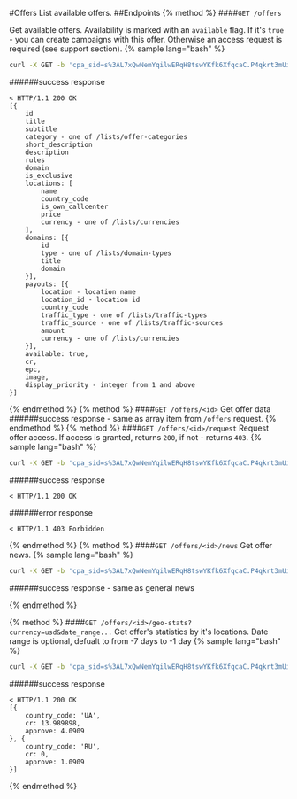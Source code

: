 #Offers
List available offers.
##Endpoints
{% method %}
####`GET /offers`

Get available offers. Availability is marked with an `available` flag. If it's `true` - you can create campaigns with this offer. Otherwise an access request is required (see support section).
{% sample lang="bash" %}
```bash
curl -X GET -b 'cpa_sid=s%3AL7xQwNemYqilwERqH8tswYKfk6XfqcaC.P4qkrt3mUix3Dw6A2ze7Z9phswc%2FHIKqGYZ4YJyLYE0' -v https://dashboard.rocketprofit.com/v2/offers
```
######success response
```
< HTTP/1.1 200 OK
[{
    id
    title
    subtitle
    category - one of /lists/offer-categories
    short_description
    description
    rules
    domain
    is_exclusive
    locations: [
        name
        country_code
        is_own_callcenter
        price
        currency - one of /lists/currencies
    ],
    domains: [{
        id
        type - one of /lists/domain-types
        title
        domain
    }],
    payouts: [{
        location - location name
        location_id - location id
        country_code
        traffic_type - one of /lists/traffic-types
        traffic_source - one of /lists/traffic-sources
        amount
        currency - one of /lists/currencies
    }],
    available: true,
    cr,
    epc,
    image,
    display_priority - integer from 1 and above
}]
```
{% endmethod %}
{% method %}
####`GET /offers/<id>`
Get offer data
######success response - same as array item from `/offers` request.
{% endmethod %}
{% method %}
####`GET /offers/<id>/request`
Request offer access. If access is granted, returns `200`, if not - returns `403`. 
{% sample lang="bash" %}
```bash
curl -X GET -b 'cpa_sid=s%3AL7xQwNemYqilwERqH8tswYKfk6XfqcaC.P4qkrt3mUix3Dw6A2ze7Z9phswc%2FHIKqGYZ4YJyLYE0' -v https://dashboard.rocketprofit.com/v2/offers/1/request
```
######success response
```
< HTTP/1.1 200 OK
```
######error response
```
< HTTP/1.1 403 Forbidden
```

{% endmethod %}
{% method %}
####`GET /offers/<id>/news`
Get offer news.
{% sample lang="bash" %}
```bash
curl -X GET -b 'cpa_sid=s%3AL7xQwNemYqilwERqH8tswYKfk6XfqcaC.P4qkrt3mUix3Dw6A2ze7Z9phswc%2FHIKqGYZ4YJyLYE0' -v https://dashboard.rocketprofit.com/v2/offers/1/news
```
######success response - same as general news

{% endmethod %}

{% method %}
####`GET /offers/<id>/geo-stats?currency=usd&date_range...`
Get offer's statistics by it's locations. Date range is optional, defualt to from -7 days to -1 day
{% sample lang="bash" %}
```bash
curl -X GET -b 'cpa_sid=s%3AL7xQwNemYqilwERqH8tswYKfk6XfqcaC.P4qkrt3mUix3Dw6A2ze7Z9phswc%2FHIKqGYZ4YJyLYE0' -v https://dashboard.rocketprofit.com/v2/offers/1/geo-stats?currency=usd
```
######success response
```
< HTTP/1.1 200 OK
[{
    country_code: 'UA',
    cr: 13.989898,
    approve: 4.0909
}, {
    country_code: 'RU',
    cr: 0,
    approve: 1.0909
}]
```

{% endmethod %}